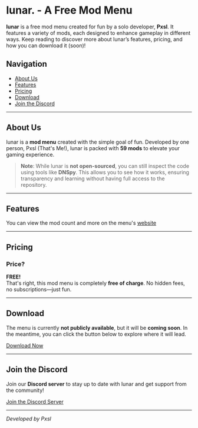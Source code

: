 # lunar. - A Free Mod Menu

**lunar** is a free mod menu created for fun by a solo developer, **Pxsl**. It features a variety of mods, each designed to enhance gameplay in different ways. Keep reading to discover more about lunar’s features, pricing, and how you can download it (soon)!

## Navigation

- [About Us](#about-us)
- [Features](#features)
- [Pricing](#pricing)
- [Download](#download)
- [Join the Discord](#discord)

---

## About Us

lunar is a **mod menu** created with the simple goal of fun. Developed by one person, Pxsl (That's Me!), lunar is packed with **59 mods** to elevate your gaming experience.

> **Note**: While lunar is **not open-sourced**, you can still inspect the code using tools like **DNSpy**. This allows you to see how it works, ensuring transparency and learning without having full access to the repository.

---

## Features

You can view the mod count and more on the menu's [website](https://pxslgames.github.io/lunarmenu)

---

## Pricing

### Price?

**FREE!**  
That's right, this mod menu is completely **free of charge**. No hidden fees, no subscriptions—just fun.

---

## Download

The menu is currently **not publicly available**, but it will be **coming soon**. In the meantime, you can click the button below to explore where it will lead.

[Download Now](https://www.youtube.com/watch?v=8A-up2tcJz4)

---

## Join the Discord

Join our **Discord server** to stay up to date with lunar and get support from the community!

[Join the Discord Server](https://discord.gg/49rV6sVa7Z)

---

_Developed by Pxsl_
